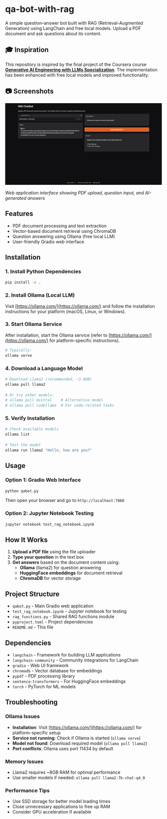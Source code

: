 # qa-bot-with-rag

A simple question–answer bot built with RAG (Retrieval-Augmented Generation) using LangChain and free local models. Upload a PDF document and ask questions about its content.

## 🎓 Inspiration

This repository is inspired by the final project of the Coursera course [**Generative AI Engineering with LLMs Specialization**](https://www.coursera.org/specializations/generative-ai-engineering-with-llms). The implementation has been enhanced with free local models and improved functionality.

## 📷 Screenshots

![RAG Chatbot Web Interface](./images/web_app_screenshot.png)

*Web application interface showing PDF upload, question input, and AI-generated answers*

## Features

- PDF document processing and text extraction
- Vector-based document retrieval using ChromaDB
- Question answering using Ollama (free local LLM)
- User-friendly Gradio web interface

## Installation

### 1. Install Python Dependencies
```bash
pip install -e .
```

### 2. Install Ollama (Local LLM)

Visit [https://ollama.com/](https://ollama.com/) and follow the installation instructions for your platform (macOS, Linux, or Windows).

### 3. Start Ollama Service

After installation, start the Ollama service (refer to [https://ollama.com/](https://ollama.com/) for platform-specific instructions).

```bash
# Typically:
ollama serve
```

### 4. Download a Language Model
```bash
# Download Llama2 (recommended, ~3.8GB)
ollama pull llama2

# Or try other models:
# ollama pull mistral    # Alternative model
# ollama pull codellama  # For code-related tasks
```

### 5. Verify Installation
```bash
# Check available models
ollama list

# Test the model
ollama run llama2 "Hello, how are you?"
```

## Usage

### Option 1: Gradio Web Interface
```bash
python qabot.py
```
Then open your browser and go to `http://localhost:7860`

### Option 2: Jupyter Notebook Testing
```bash
jupyter notebook test_rag_notebook.ipynb
```

## How It Works

1. **Upload a PDF file** using the file uploader
2. **Type your question** in the text box
3. **Get answers** based on the document content using:
   - **Ollama** (llama2) for question answering
   - **HuggingFace embeddings** for document retrieval
   - **ChromaDB** for vector storage

## Project Structure

- `qabot.py` - Main Gradio web application
- `test_rag_notebook.ipynb` - Jupyter notebook for testing
- `rag_functions.py` - Shared RAG functions module
- `pyproject.toml` - Project dependencies
- `README.md` - This file

## Dependencies

- `langchain` - Framework for building LLM applications
- `langchain-community` - Community integrations for LangChain
- `gradio` - Web UI framework
- `chromadb` - Vector database for embeddings
- `pypdf` - PDF processing library
- `sentence-transformers` - For HuggingFace embeddings
- `torch` - PyTorch for ML models

## Troubleshooting

### Ollama Issues
- **Installation**: Visit [https://ollama.com/](https://ollama.com/) for platform-specific setup
- **Service not running**: Check if Ollama is started (`ollama serve`)
- **Model not found**: Download required model (`ollama pull llama2`)
- **Port conflicts**: Ollama uses port 11434 by default

### Memory Issues
- Llama2 requires ~8GB RAM for optimal performance
- Use smaller models if needed: `ollama pull llama2:7b-chat-q4_0`

### Performance Tips
- Use SSD storage for better model loading times
- Close unnecessary applications to free up RAM
- Consider GPU acceleration if available
